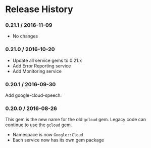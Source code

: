 # Release History

### 0.21.1 / 2016-11-09

* No changes

### 0.21.0 / 2016-10-20

* Update all service gems to 0.21.x
* Add Error Reporting service
* Add Monitoring service

### 0.20.1 / 2016-09-30

Add google-cloud-speech.

### 0.20.0 / 2016-08-26

This gem is the new name for the old `gcloud` gem. Legacy code can continue to use the `gcloud` gem.

* Namespace is now `Google::Cloud`
* Each service now has its own gem package
